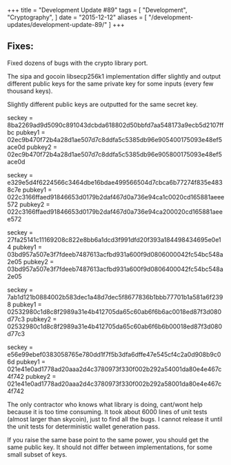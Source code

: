 +++
title = "Development Update #89"
tags = [
    "Development",
    "Cryptography",
]
date = "2015-12-12"
aliases = [
	"/development-updates/development-update-89/"
]
+++

## Fixes:

Fixed dozens of bugs with the crypto library port.

The sipa and gocoin libsecp256k1 implementation differ slightly and output different public keys for the same private key for some inputs (every few thousand keys).

Slightly different public keys are outputted for the same secret key.

seckey  = 8ba2269ad9d5090c891043dcbda618802d50bbfd7aa548173a9ecb5d2107ffbc
pubkey1 = 02ec9b470f72b4a28d1ae507d7c8ddfa5c5385db96e905400175093e48ef5ace0d
pubkey2 = 02ec9b470f72b4a28d1ae507d7c8ddfa5c5385db96e905800175093e48ef5ace0d

seckey  = e329e5d4f6224566c3464dbe16bdae499566504d7cbca6b77274f835e4838c7e
pubkey1 = 022c3166ffaed91846653d0179b2daf467d0a736e94ca1c0020cd165881aeee572
pubkey2 = 022c3166ffaed91846653d0179b2daf467d0a736e94ca200020cd165881aeee572

seckey  = 27fa25141c11169208c822e8bb6a1dcd3f991dfd20f393a184498434695e0e14
pubkey1 = 03bd957a507e3f7fdeeb7487613acfbd931a600f9d0806000042fc54bc548a2e05
pubkey2 = 03bd957a507e3f7fdeeb7487613acfbd931a600f9d0806400042fc54bc548a2e05

seckey  = 7ab1d121b0884002b583dec1a48d7dec5f8677836b1bbb77701b1a581a6f2398
pubkey1 = 02532980c1d8c8f2989a31e4b412705da65c60ab6f6b6ac0018ed87f3d080d77c3
pubkey2 = 02532980c1d8c8f2989a31e4b412705da65c60ab6f6b6b00018ed87f3d080d77c3

seckey  = e56e99ebef0383058765e780dd1f7f5b3dfa6dffe47e545cf4c2a0d908b9c06d
pubkey1 = 021e41e0ad1778ad20aaa2d4c3780973f330f002b292a54001da80e4e467c4f742
pubkey2 = 021e41e0ad1778ad20aaa2d4c3780973f330f002b292a58001da80e4e467c4f742

The only contractor who knows what library is doing, cant/wont help because it is too time consuming. It took about 6000 lines of unit tests (almost larger than skycoin), just to find all the bugs. I cannot release it until the unit tests for deterministic wallet generation pass.

If you raise the same base point to the same power, you should get the same public key. It should not differ between implementations, for some small subset of keys.

